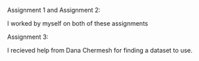 Assignment 1 and Assignment 2:

I worked by myself on both of these assignments

Assignment 3:

I recieved help from Dana Chermesh for finding a dataset to use.
